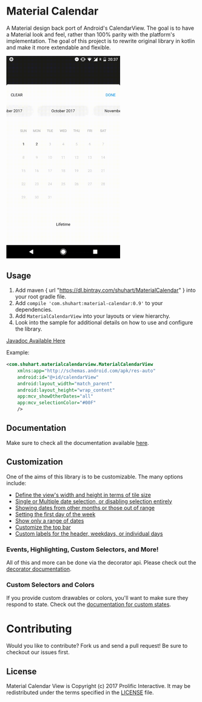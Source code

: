 Material Calendar 
======================

A Material design back port of Android's CalendarView. The goal is to have a Material look
and feel, rather than 100% parity with the platform's implementation. The goal of this project is to rewrite original library in kotlin and make it more extendable and flexible.

<img src="/images/bottomsheet.gif" alt="Range selection mode with BottomSheet" width="300px" />

Usage
-----

1. Add maven { url "https://dl.bintray.com/shuhart/MaterialCalendar" } into your root gradle file.
1. Add `compile 'com.shuhart:material-calendar:0.9'` to your dependencies.
2. Add `MaterialCalendarView` into your layouts or view hierarchy.
3. Look into the sample for additional details on how to use and configure the library.


[Javadoc Available Here](http://prolificinteractive.github.io/material-calendarview/)

Example:

```xml
<com.shuhart.materialcalendarview.MaterialCalendarView
    xmlns:app="http://schemas.android.com/apk/res-auto"
    android:id="@+id/calendarView"
    android:layout_width="match_parent"
    android:layout_height="wrap_content"
    app:mcv_showOtherDates="all"
    app:mcv_selectionColor="#00F"
    />
```

Documentation
-------------

Make sure to check all the documentation available [here](docs/README.md).

Customization
-------------

One of the aims of this library is to be customizable. The many options include:

* [Define the view's width and height in terms of tile size](docs/CUSTOMIZATION.md#tile-size)
* [Single or Multiple date selection, or disabling selection entirely](docs/CUSTOMIZATION.md#date-selection)
* [Showing dates from other months or those out of range](docs/CUSTOMIZATION.md#showing-other-dates)
* [Setting the first day of the week](docs/CUSTOMIZATION_BUILDER.md#first-day-of-the-week)
* [Show only a range of dates](docs/CUSTOMIZATION_BUILDER.md#date-ranges)
* [Customize the top bar](docs/CUSTOMIZATION.md#monthIndicatorView-options)
* [Custom labels for the header, weekdays, or individual days](docs/CUSTOMIZATION.md#custom-labels)


### Events, Highlighting, Custom Selectors, and More!

All of this and more can be done via the decorator api. Please check out the [decorator documentation](docs/DECORATORS.md).

### Custom Selectors and Colors

If you provide custom drawables or colors, you'll want to make sure they respond to state.
Check out the [documentation for custom states](docs/CUSTOM_SELECTORS.md).

Contributing
============

Would you like to contribute? Fork us and send a pull request! Be sure to checkout our issues first.

## License

Material Calendar View is Copyright (c) 2017 Prolific Interactive. It may be redistributed under the terms specified in the [LICENSE] file.

[LICENSE]: /LICENSE
